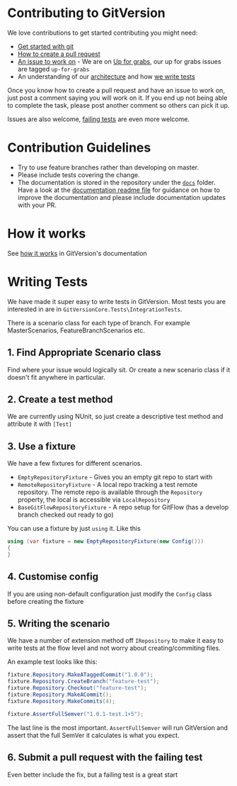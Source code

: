 # Contributing to GitVersion
We love contributions to get started contributing you might need:

 - [Get started with git](http://rogerdudler.github.io/git-guide)
 - [How to create a pull request](https://help.github.com/articles/using-pull-requests)
 - [An issue to work on](https://github.com/GitTools/GitVersion/labels/up-for-grabs) - We are on [Up for grabs](http://up-for-grabs.net/), our up for grabs issues are tagged `up-for-grabs`
 - An understanding of our [architecture](http://gitversion.readthedocs.org/en/latest/more-info/how-it-works/#architecture) and how [we write tests](#writing-tests)

Once you know how to create a pull request and have an issue to work on, just post a comment saying you will work on it.
If you end up not being able to complete the task, please post another comment so others can pick it up.

Issues are also welcome, [failing tests](#writing-tests) are even more welcome.

# Contribution Guidelines
 - Try to use feature branches rather than developing on master.
 - Please include tests covering the change.
 - The documentation is stored in the repository under the [`docs`](docs) folder.
   Have a look at the [documentation readme file](docs/readme.md) for guidance
   on how to improve the documentation and please include documentation updates
   with your PR.

# How it works
See [how it works](http://gitversion.readthedocs.org/en/latest/more-info/how-it-works/) in GitVersion's documentation

# Writing Tests
We have made it super easy to write tests in GitVersion. Most tests you are interested in are in `GitVersionCore.Tests\IntegrationTests`.

There is a scenario class for each type of branch. For example MasterScenarios, FeatureBranchScenarios etc.

## 1. Find Appropriate Scenario class
Find where your issue would logically sit. Or create a new scenario class if it doesn't fit anywhere in particular.

## 2. Create a test method
We are currently using NUnit, so just create a descriptive test method and attribute it with `[Test]`

## 3. Use a fixture
We have a few fixtures for different scenarios.

 - `EmptyRepositoryFixture` - Gives you an empty git repo to start with
 - `RemoteRepositoryFixture` - A local repo tracking a test remote repository. The remote repo is available through the `Repository` property, the local is accessible via `LocalRepository`
 - `BaseGitFlowRepositoryFixture` - A repo setup for GitFlow (has a develop branch checked out ready to go)

You can use a fixture by just `using` it. Like this
``` csharp
using (var fixture = new EmptyRepositoryFixture(new Config()))
{
}
```

## 4. Customise config
If you are using non-default configuration just modify the `Config` class before creating the fixture

## 5. Writing the scenario
We have a number of extension method off `IRepository` to make it easy to write tests at the flow level and not worry about creating/commiting files.

An example test looks like this:
``` csharp
fixture.Repository.MakeATaggedCommit("1.0.0");
fixture.Repository.CreateBranch("feature-test");
fixture.Repository.Checkout("feature-test");
fixture.Repository.MakeACommit();
fixture.Repository.MakeCommits(4);

fixture.AssertFullSemver("1.0.1-test.1+5");
```

The last line is the most important. `AssertFullSemver` will run GitVersion and assert that the full SemVer it calculates is what you expect.

## 6. Submit a pull request with the failing test
Even better include the fix, but a failing test is a great start
